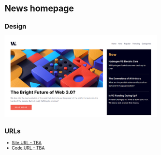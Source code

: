 # News homepage

## Design

![](./assets/images/screenshot.png)

## URLs

- [Site URL - TBA]()
- [Code URL - TBA]()


